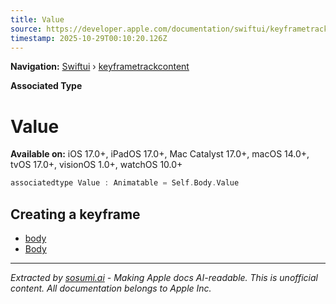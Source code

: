 ```yaml
---
title: Value
source: https://developer.apple.com/documentation/swiftui/keyframetrackcontent/value
timestamp: 2025-10-29T00:10:20.126Z
---
```


**Navigation:** [Swiftui](/documentation/swiftui) › [keyframetrackcontent](/documentation/swiftui/keyframetrackcontent)

**Associated Type**

# Value

**Available on:** iOS 17.0+, iPadOS 17.0+, Mac Catalyst 17.0+, macOS 14.0+, tvOS 17.0+, visionOS 1.0+, watchOS 10.0+

```swift
associatedtype Value : Animatable = Self.Body.Value
```

## Creating a keyframe

- [body](/documentation/swiftui/keyframetrackcontent/body-swift.property)
- [Body](/documentation/swiftui/keyframetrackcontent/body-swift.associatedtype)

---

*Extracted by [sosumi.ai](https://sosumi.ai) - Making Apple docs AI-readable.*
*This is unofficial content. All documentation belongs to Apple Inc.*
